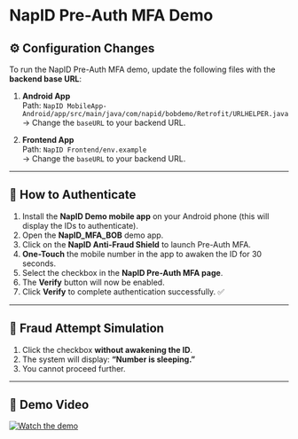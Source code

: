 # NapID Pre-Auth MFA Demo

## ⚙️ Configuration Changes

To run the NapID Pre-Auth MFA demo, update the following files with the **backend base URL**:

1. **Android App**  
   Path: `NapID MobileApp-Android/app/src/main/java/com/napid/bobdemo/Retrofit/URLHELPER.java`  
   → Change the `baseURL` to your backend URL.

2. **Frontend App**  
   Path: `NapID Frontend/env.example`  
   → Change the `baseURL` to your backend URL.

---

## 🔑 How to Authenticate

1. Install the **NapID Demo mobile app** on your Android phone (this will display the IDs to authenticate).  
2. Open the **NapID_MFA_BOB** demo app.  
3. Click on the **NapID Anti-Fraud Shield** to launch Pre-Auth MFA.  
4. **One-Touch** the mobile number in the app to awaken the ID for 30 seconds.  
5. Select the checkbox in the **NapID Pre-Auth MFA page**.  
6. The **Verify** button will now be enabled.  
7. Click **Verify** to complete authentication successfully. ✅  

---

## 🚫 Fraud Attempt Simulation

1. Click the checkbox **without awakening the ID**.  
2. The system will display: **“Number is sleeping.”**  
3. You cannot proceed further.  

---

## 🎥 Demo Video

[![Watch the demo](https://cdn.loom.com/sessions/thumbnails/08f95b06751d4898abd014d78e6d175f-with-play.gif)](https://www.loom.com/share/08f95b06751d4898abd014d78e6d175f?sid=1e3789bd-8124-48cb-b5f9-cd95d3bc5bc4)
